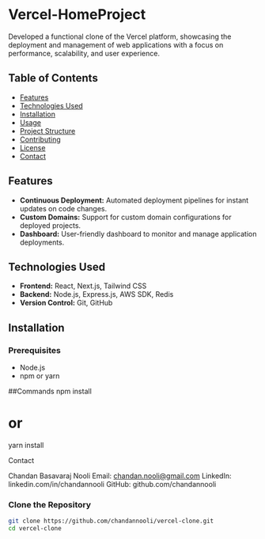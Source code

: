 # Vercel-HomeProject
Developed a functional clone of the Vercel platform, showcasing the deployment and management of web applications with a focus on performance, scalability, and user experience.

## Table of Contents
- [Features](#features)
- [Technologies Used](#technologies-used)
- [Installation](#installation)
- [Usage](#usage)
- [Project Structure](#project-structure)
- [Contributing](#contributing)
- [License](#license)
- [Contact](#contact)

## Features
- **Continuous Deployment:** Automated deployment pipelines for instant updates on code changes.
- **Custom Domains:** Support for custom domain configurations for deployed projects.
- **Dashboard:** User-friendly dashboard to monitor and manage application deployments.

## Technologies Used
- **Frontend:** React, Next.js, Tailwind CSS
- **Backend:** Node.js, Express.js, AWS SDK, Redis
- **Version Control:** Git, GitHub

## Installation

### Prerequisites
- Node.js
- npm or yarn
  
##Commands
npm install
# or
yarn install

Contact

Chandan Basavaraj Nooli
Email: chandan.nooli@gmail.com
LinkedIn: linkedin.com/in/chandannooli
GitHub: github.com/chandannooli

### Clone the Repository
```bash
git clone https://github.com/chandannooli/vercel-clone.git
cd vercel-clone


